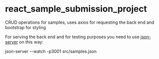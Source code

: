# react_sample_submission_project
CRUD operations for samples, uses axios for requesting the back end and bootstrap for styling

For serving the back end and for testing purposes you need to use [json-server](https://github.com/typicode/json-server) on this way: 



json-server --watch -p3001 src/samples.json 
